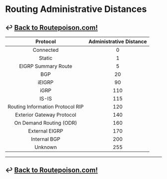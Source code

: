 # Routing Administrative Distances

## ↩️ [Back to Routepoison.com!](./../index.md)

| Protocol | Administrative Distance |
|:--------:|:-----------------------:|
|Connected|0|
|Static|1|
|EIGRP Summary Route|5|
|BGP|20|
|iEIGRP|90|
|iGRP|110|
|IS-IS|115|
|Routing Information Protocol RIP|120|
|Exterior Gateway Protocol|140|
|On Demand Routing (ODR)|160|
|External EIGRP|170|
|Internal BGP|200|
|Unknown|255|

---

## ↩️ [Back to Routepoison.com!](./../index.md)
